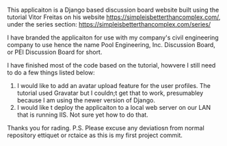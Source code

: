 This applicaiton is a Django based discussion board website built using the tutorial Vitor Freitas on his website https://simpleisbetterthancomplex.com/, under the series section: https://simpleisbetterthancomplex.com/series/

I have branded the applicaiton for use with my company's civil engineering company to use hence the name Pool Engineering, Inc. Discussion Board, or PEI Discussion Board for short.

I have finished most of the code based on the tutorial, howvere I still need to do a few things listed below:
1. I would like to add an avatar upload feature for the user profiles. The tutorial used Gravatar but I couldn;t get that to work, presumabley because I am using the newer version of Django.
2. I would like t deploy the applicaiton to a local web server on our LAN that is running IIS. Not sure yet how to do that.

Thanks you for rading.
P.S. Please excuse any deviatiosn from normal repository ettiquet or rctaice as this is my first project commit.